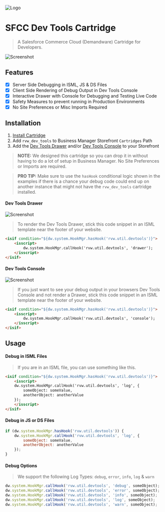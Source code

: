 ![Logo](https://red-van-workshop.s3.us-east-1.amazonaws.com/logo.png "Logo")

SFCC Dev Tools Cartridge
===

> A Salesforce Commerce Cloud (Demandware) Cartridge for Developers.

![Screenshot](https://via.placeholder.com/720x430.png?text=ANIMATED+GIF "Screenshot")

## Features

- [X] Server Side Debugging in ISML, JS & DS Files
- [X] Client Side Rendering of Debug Output in Dev Tools Console
- [X] Interactive Drawer with Console for Debugging and Testing Live Code
- [X] Safety Measures to prevent running in Production Environments
- [X] No Site Preferences or Misc Imports Required

Installation
---

1. [Install Cartridge](../../README.md#installation)
2. Add `rvw_dev_tools` to Business Manager Storefront `Cartridges` Path
3. Add the [Dev Tools Drawer](#dev-tools-drawer) and/or [Dev Tools Console](#dev-tools-console) to your Storefront

> **NOTE:** We designed this cartridge so you can drop it in without having to do a lot of setup in Business Manager.  No Site Preferences or Imports are required.

> **PRO TIP:** Make sure to use the `hasHook` conditional logic shown in the examples if there is a chance your debug code could end up on another instance that might not have the `rvw_dev_tools` cartridge installed.

#### Dev Tools Drawer

![Screenshot](https://via.placeholder.com/720x430.png?text=SCREENSHOT "Screenshot")

> To render the Dev Tools Drawer, stick this code snippet in an ISML template near the footer of your website.

```html
<isif condition="${dw.system.HookMgr.hasHook('rvw.util.devtools')}">
    <isscript>
        dw.system.HookMgr.callHook('rvw.util.devtools', 'drawer');
    </isscript>
</isif>
```

#### Dev Tools Console

![Screenshot](https://red-van-workshop.s3.us-east-1.amazonaws.com/rvw-devtools-console.png "Screenshot")

> If you just want to see your debug output in your browsers Dev Tools Console and not render a Drawer, stick this code snippet in an ISML template near the footer of your website.

```html
<isif condition="${dw.system.HookMgr.hasHook('rvw.util.devtools')}">
    <isscript>
        dw.system.HookMgr.callHook('rvw.util.devtools', 'console');
    </isscript>
</isif>
```

Usage
---

#### Debug in ISML Files

> If you are in an ISML file, you can use something like this.

```html
<isif condition="${dw.system.HookMgr.hasHook('rvw.util.devtools')}">
    <isscript>
    dw.system.HookMgr.callHook('rvw.util.devtools', 'log', {
        someObject: someValue,
        anotherObject: anotherValue
    });
    </isscript>
</isif>
```

#### Debug in JS or DS Files

```javascript
if (dw.system.HookMgr.hasHook('rvw.util.devtools')) {
    dw.system.HookMgr.callHook('rvw.util.devtools', 'log', {
        someObject: someValue,
        anotherObject: anotherValue
    });
}
```

#### Debug Options

> We support the following Log Types: `debug`, `error`, `info`, `log` & `warn`

```javascript
dw.system.HookMgr.callHook('rvw.util.devtools', 'debug', someObject);
dw.system.HookMgr.callHook('rvw.util.devtools', 'error', someObject);
dw.system.HookMgr.callHook('rvw.util.devtools', 'info', someObject);
dw.system.HookMgr.callHook('rvw.util.devtools', 'log', someObject);
dw.system.HookMgr.callHook('rvw.util.devtools', 'warn', someObject);
```
